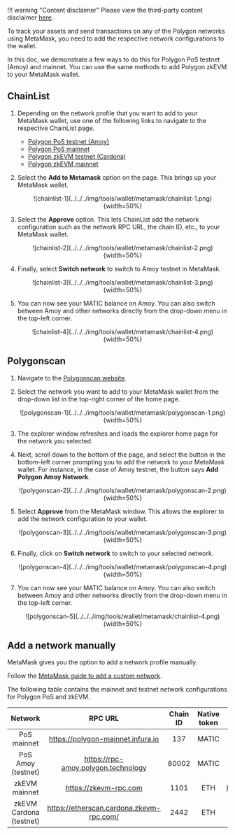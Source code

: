 <!--
---
comments: true
---
-->

!!! warning "Content disclaimer"
    Please view the third-party content disclaimer [here](https://github.com/0xPolygon/polygon-docs/blob/main/CONTENT_DISCLAIMER.md).

To track your assets and send transactions on any of the Polygon networks using MetaMask, you need to add the respective network configurations to the wallet.

In this doc, we demonstrate a few ways to do this for Polygon PoS testnet (Amoy) and mainnet. You can use the same methods to add Polygon zkEVM to your MetaMask wallet.

## ChainList

1. Depending on the network profile that you want to add to your MetaMask wallet, use one of the following links to navigate to the respective ChainList page.

    - [Polygon PoS testnet (Amoy)](https://chainlist.org/chain/80002)
    - [Polygon PoS mainnet](https://chainlist.org/chain/137)
    - [Polygon zkEVM testnet (Cardona)](https://chainlist.org/chain/2442)
    - [Polygon zkEVM mainnet](https://chainlist.org/chain/1101)

2. Select the **Add to Metamask** option on the page. This brings up your MetaMask wallet.

    <center>
    ![chainlist-1](../../../img/tools/wallet/metamask/chainlist-1.png){width=50%}
    </center>

3. Select the **Approve** option. This lets ChainList add the network configuration such as the network RPC URL, the chain ID, etc., to your MetaMask wallet.

    <center>
    ![chainlist-2](../../../img/tools/wallet/metamask/chainlist-2.png){width=50%}
    </center>

4. Finally, select **Switch network** to switch to Amoy testnet in MetaMask.

    <center>
    ![chainlist-3](../../../img/tools/wallet/metamask/chainlist-3.png){width=50%}
    </center>

5. You can now see your MATIC balance on Amoy. You can also switch between Amoy and other networks directly from the drop-down menu in the top-left corner.

    <center>
    ![chainlist-4](../../../img/tools/wallet/metamask/chainlist-4.png){width=50%}
    </center>

## Polygonscan

1. Navigate to the [Polygonscan website](https://polygonscan.com/).
2. Select the network you want to add to your MetaMask wallet from the drop-down list in the top-right corner of the home page.

    <center>
    ![polygonscan-1](../../../img/tools/wallet/metamask/polygonscan-1.png){width=50%}
    </center>

3. The explorer window refreshes and loads the explorer home page for the network you selected.
4. Next, scroll down to the bottom of the page, and select the button in the bottom-left corner prompting you to add the network to your MetaMask wallet. For instance, in the case of Amoy testnet, the button says **Add Polygon Amoy Network**.

    <center>
    ![polygonscan-2](../../../img/tools/wallet/metamask/polygonscan-2.png){width=50%}
    </center>

5. Select **Approve** from the MetaMask window. This allows the explorer to add the network configuration to your wallet.

    <center>
    ![polygonscan-3](../../../img/tools/wallet/metamask/polygonscan-3.png){width=50%}
    </center>

6. Finally, click on **Switch network** to switch to your selected network.

    <center>
    ![polygonscan-4](../../../img/tools/wallet/metamask/polygonscan-4.png){width=50%}
    </center>

7. You can now see your MATIC balance on Amoy. You can also switch between Amoy and other networks directly from the drop-down menu in the top-left corner.

    <center>
    ![polygonscan-5](../../../img/tools/wallet/metamask/chainlist-4.png){width=50%}
    </center>

## Add a network manually

MetaMask gives you the option to add a network profile manually. 

Follow the [MetaMask guide to add a custom network](https://support.metamask.io/networks-and-sidechains/managing-networks/how-to-add-a-custom-network-rpc/). 

The following table contains the mainnet and testnet network configurations for Polygon PoS and zkEVM.

|         Network         |                 RPC URL                  | Chain ID | Native token |             Explorer URL              |
| :---------------------: | :--------------------------------------: | :------: | :----------: | :-----------------------------------: |
|       PoS mainnet       |    https://polygon-mainnet.infura.io     |   137    |    MATIC     |       https://polygonscan.com/        |
|   PoS Amoy (testnet)    |   https://rpc-amoy.polygon.technology    |  80002   |    MATIC     |     https://amoy.polygonscan.com      |
|      zkEVM mainnet      |          https://zkevm-rpc.com           |   1101   |     ETH      |     https://zkevm.polygonscan.com     |
| zkEVM Cardona (testnet) | https://etherscan.cardona.zkevm-rpc.com/ |   2442   |     ETH      | https://cardona-zkevm.polygonscan.com |